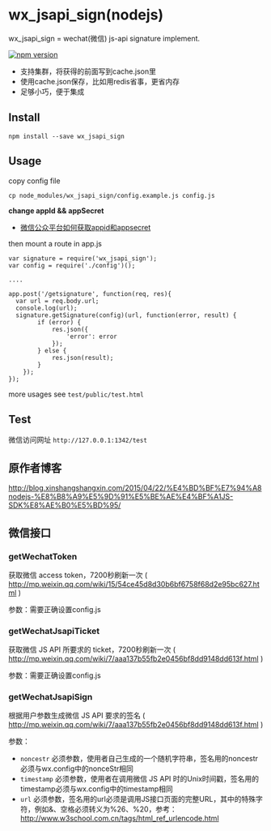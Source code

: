 # wx_jsapi_sign(nodejs)

wx_jsapi_sign = wechat(微信) js-api signature implement.

[![npm version](https://badge.fury.io/js/wx_jsapi_sign.svg)](http://badge.fury.io/js/wx_jsapi_sign)

- 支持集群，将获得的前面写到cache.json里
- 使用cache.json保存，比如用redis省事，更省内存
- 足够小巧，便于集成

## Install 

    npm install --save wx_jsapi_sign

## Usage

copy config file

```
cp node_modules/wx_jsapi_sign/config.example.js config.js
```

**change appId && appSecret**

- [微信公众平台如何获取appid和appsecret](http://jingyan.baidu.com/article/6525d4b12af618ac7c2e9468.html)

then mount a route in app.js

```
var signature = require('wx_jsapi_sign');
var config = require('./config')();

....

app.post('/getsignature', function(req, res){
  var url = req.body.url;
  console.log(url);
  signature.getSignature(config)(url, function(error, result) {
        if (error) {
            res.json({
                'error': error
            });
        } else {
            res.json(result);
        }
    });
});
```

more usages see `test/public/test.html`

## Test

微信访问网址  `http://127.0.0.1:1342/test`


## 原作者博客

http://blog.xinshangshangxin.com/2015/04/22/%E4%BD%BF%E7%94%A8nodejs-%E8%B8%A9%E5%9D%91%E5%BE%AE%E4%BF%A1JS-SDK%E8%AE%B0%E5%BD%95/


## 微信接口

### getWechatToken

获取微信 access token，7200秒刷新一次 ( http://mp.weixin.qq.com/wiki/15/54ce45d8d30b6bf6758f68d2e95bc627.html )

参数：需要正确设置config.js


### getWechatJsapiTicket

获取微信 JS API 所要求的 ticket，7200秒刷新一次 ( http://mp.weixin.qq.com/wiki/7/aaa137b55fb2e0456bf8dd9148dd613f.html )

参数：需要正确设置config.js


### getWechatJsapiSign

根据用户参数生成微信 JS API 要求的签名 ( http://mp.weixin.qq.com/wiki/7/aaa137b55fb2e0456bf8dd9148dd613f.html )

参数：
 * `noncestr` 必须参数，使用者自己生成的一个随机字符串，签名用的noncestr必须与wx.config中的nonceStr相同
 * `timestamp` 必须参数，使用者在调用微信 JS API 时的Unix时间戳，签名用的timestamp必须与wx.config中的timestamp相同
 * `url` 必须参数，签名用的url必须是调用JS接口页面的完整URL，其中的特殊字符，例如&、空格必须转义为%26、%20，参考：http://www.w3school.com.cn/tags/html_ref_urlencode.html

